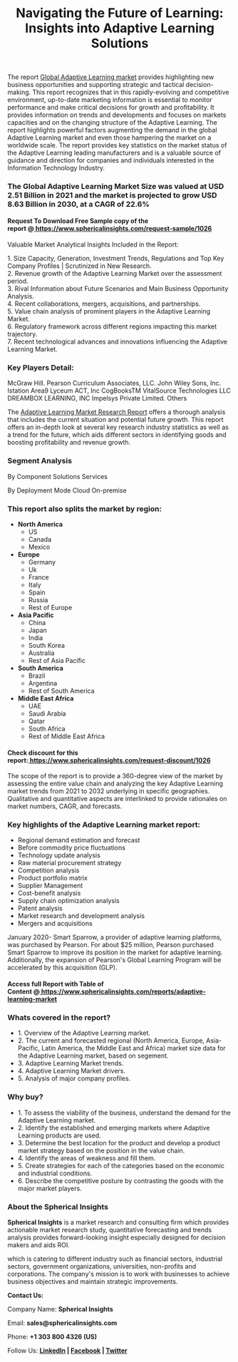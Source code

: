 <h1 style="text-align: center;">Navigating the Future of Learning: Insights into Adaptive Learning Solutions</h1>
<p>&nbsp;</p>
<p>The report&nbsp;<a href="https://www.sphericalinsights.com/reports/adaptive-learning-market" target="_blank" rel="noopener noreferrer">Global Adaptive Learning market</a>&nbsp;provides highlighting new business opportunities and supporting strategic and tactical decision-making. This report recognizes that in this rapidly-evolving and competitive environment, up-to-date marketing information is essential to monitor performance and make critical decisions for growth and profitability. It provides information on trends and developments and focuses on markets capacities and on the changing structure of the Adaptive Learning. The report highlights powerful factors augmenting the demand in the global Adaptive Learning market and even those hampering the market on a worldwide scale. The report provides key statistics on the market status of the Adaptive Learning leading manufacturers and is a valuable source of guidance and direction for companies and individuals interested in the Information Technology Industry.</p>
<h3>The Global Adaptive Learning Market Size was valued at USD 2.51 Billion in 2021 and the market is projected to grow USD 8.63 Billion in 2030, at a CAGR of 22.6%</h3>
<h4>Request To Download Free Sample copy of the report&nbsp;@<a href="https://www.sphericalinsights.com/request-sample/1022" target="_blank" rel="noopener noreferrer">&nbsp;https://www.sphericalinsights.com/request-sample/1026</a></h4>
<p>Valuable Market Analytical Insights Included in the Report:</p>
<p>1. Size Capacity, Generation, Investment Trends, Regulations and Top Key Company Profiles | Scrutinized in New Research.<br />2. Revenue growth of the Adaptive Learning Market over the assessment period.<br />3. Rival Information about Future Scenarios and Main Business Opportunity Analysis.<br />4. Recent collaborations, mergers, acquisitions, and partnerships.<br />5. Value chain analysis of prominent players in the Adaptive Learning Market.<br />6. Regulatory framework across different regions impacting this market trajectory.<br />7. Recent technological advances and innovations influencing the Adaptive Learning Market.</p>
<h3><strong>Key Players Detail:</strong></h3>
<p>McGraw Hill. Pearson Curriculum Associates, LLC. John Wiley Sons, Inc. Istation Area9 Lyceum ACT, Inc CogBooksTM VitalSource Technologies LLC DREAMBOX LEARNING, INC Impelsys Private Limited. Others</p>
<p>The&nbsp;<a href="https://www.sphericalinsights.com/reports/adaptive-learning-markethttps://www.sphericalinsights.com/reports/adaptive-learning-market" target="_blank" rel="noopener noreferrer">Adaptive Learning Market Research Report</a>&nbsp;offers a thorough analysis that includes the current situation and potential future growth. This report offers an in-depth look at several key research industry statistics as well as a trend for the future, which aids different sectors in identifying goods and boosting profitability and revenue growth.</p>
<h3><strong>Segment Analysis</strong></h3>
<p>By Component Solutions Services</p>
<p>By Deployment Mode Cloud On-premise</p>
<h3><strong>This report also splits the market by region:</strong></h3>
<ul>
<li><strong>North America</strong>
<ul>
<li>US</li>
<li>Canada</li>
<li>Mexico</li>
</ul>
</li>
<li><strong>Europe</strong>
<ul>
<li>Germany</li>
<li>Uk</li>
<li>France</li>
<li>Italy</li>
<li>Spain</li>
<li>Russia</li>
<li>Rest of Europe</li>
</ul>
</li>
<li><strong>Asia Pacific</strong>
<ul>
<li>China</li>
<li>Japan</li>
<li>India</li>
<li>South Korea</li>
<li>Australia</li>
<li>Rest of Asia Pacific</li>
</ul>
</li>
<li><strong>South America</strong>
<ul>
<li>Brazil</li>
<li>Argentina</li>
<li>Rest of South America</li>
</ul>
</li>
<li><strong>Middle East Africa</strong>
<ul>
<li>UAE</li>
<li>Saudi Arabia</li>
<li>Qatar</li>
<li>South Africa</li>
<li>Rest of Middle East Africa</li>
</ul>
</li>
</ul>
<h4>Check discount for this report:<a href="https://www.sphericalinsights.com/request-discount/1022" target="_blank" rel="noopener noreferrer">&nbsp;https://www.sphericalinsights.com/request-discount/1026</a></h4>
<p>The scope of the report is to provide a 360-degree view of the market by assessing the entire value chain and analyzing the key Adaptive Learning market trends from 2021 to 2032 underlying in specific geographies. Qualitative and quantitative aspects are interlinked to provide rationales on market numbers, CAGR, and forecasts.</p>
<h3><strong>Key highlights of the Adaptive Learning market report:</strong></h3>
<ul>
<li>Regional demand estimation and forecast</li>
<li>Before commodity price fluctuations</li>
<li>Technology update analysis</li>
<li>Raw material procurement strategy</li>
<li>Competition analysis</li>
<li>Product portfolio matrix</li>
<li>Supplier Management</li>
<li>Cost-benefit analysis</li>
<li>Supply chain optimization analysis</li>
<li>Patent analysis</li>
<li>Market research and development analysis</li>
<li>Mergers and acquisitions</li>
</ul>
<p>January 2020- Smart Sparrow, a provider of adaptive learning platforms, was purchased by Pearson. For about $25 million, Pearson purchased Smart Sparrow to improve its position in the market for adaptive learning. Additionally, the expansion of Pearson's Global Learning Program will be accelerated by this acquisition (GLP).</p>
<h4>Access full Report with Table of Content&nbsp;@<a href="https://www.sphericalinsights.com/request-sample/1022" target="_blank" rel="noopener noreferrer">&nbsp;https://www.sphericalinsights.com/reports/adaptive-learning-market</a></h4>
<h3><strong>Whats covered in the report?</strong></h3>
<ul>
<li>1. Overview of the Adaptive Learning market.</li>
<li>2. The current and forecasted regional (North America, Europe, Asia-Pacific, Latin America, the Middle East and Africa) market size data for the Adaptive Learning market, based on segement.</li>
<li>3. Adaptive Learning Market trends.</li>
<li>4. Adaptive Learning Market drivers.</li>
<li>5. Analysis of major company profiles.</li>
</ul>
<h3><strong>Why buy?</strong></h3>
<ul>
<li>1. To assess the viability of the business, understand the demand for the Adaptive Learning market.</li>
<li>2. Identify the established and emerging markets where Adaptive Learning products are used.</li>
<li>3. Determine the best location for the product and develop a product market strategy based on the position in the value chain.</li>
<li>4. Identify the areas of weakness and fill them.</li>
<li>5. Create strategies for each of the categories based on the economic and industrial conditions.</li>
<li>6. Describe the competitive posture by contrasting the goods with the major market players.</li>
</ul>
<h3><strong>About the Spherical Insights</strong></h3>
<p><strong>Spherical Insights</strong>&nbsp;is a market research and consulting firm which provides actionable market research study, quantitative forecasting and trends analysis provides forward-looking insight especially designed for decision makers and aids ROI.</p>
<p>which is catering to different industry such as financial sectors, industrial sectors, government organizations, universities, non-profits and corporations. The company's mission is to work with businesses to achieve business objectives and maintain strategic improvements.</p>
<p><strong>Contact Us:</strong></p>
<p>Company Name:&nbsp;<strong>Spherical Insights</strong></p>
<p>Email:&nbsp;<strong>sales@sphericalinsights.com</strong></p>
<p>Phone:&nbsp;<strong>+1 303 800 4326 (US)</strong></p>
<p>Follow Us:&nbsp;<strong><a href="https://www.linkedin.com/company/spherical-insight/" rel="nofollow"><u>LinkedIn</u></a>&nbsp;|&nbsp;<a href="https://www.facebook.com/sphericalinsights22" rel="nofollow"><u>Facebook</u></a>&nbsp;|&nbsp;<a href="https://twitter.com/SInsights_US" rel="nofollow"><u>Twitter</u></a></strong></p>
